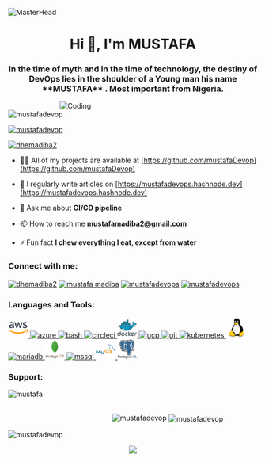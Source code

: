![MasterHead](https://garry.bhatt.al/assets/images/2020-07-16/devops.gif)
<h1 align="center">Hi 👋, I'm MUSTAFA</h1>
<h3 align="center">In the time of myth and in the time of technology, the destiny of DevOps lies in the shoulder of a Young man his name **MUSTAFA** . Most important from Nigeria.</h3>
<img align="right" alt="Coding" width="400" src="https://i.pinimg.com/originals/81/17/8b/81178b47a8598f0c81c4799f2cdd4057.gif">

<p align="left"> <img src="https://komarev.com/ghpvc/?username=mustafadevop&label=Profile%20views&color=0e75b6&style=flat" alt="mustafadevop" /> </p>

<p align="left"> <a href="https://github.com/ryo-ma/github-profile-trophy"><img src="https://github-profile-trophy.vercel.app/?username=mustafadevop" alt="mustafadevop" /></a> </p>

<p align="left"> <a href="https://twitter.com/dhemadiba2" target="blank"><img src="https://img.shields.io/twitter/follow/dhemadiba2?logo=twitter&style=for-the-badge" alt="dhemadiba2" /></a> </p>


- 👨‍💻 All of my projects are available at [https://github.com/mustafaDevop](https://github.com/mustafaDevop)

- 📝 I regularly write articles on [https://mustafadevops.hashnode.dev](https://mustafadevops.hashnode.dev)

- 💬 Ask me about **CI/CD pipeline**

- 📫 How to reach me **mustafamadiba2@gmail.com**

- ⚡ Fun fact **I chew everything I eat, except from water**

<h3 align="left">Connect with me:</h3>
<p align="left">
<a href="https://twitter.com/dhemadiba2" target="blank"><img align="center" src="https://raw.githubusercontent.com/rahuldkjain/github-profile-readme-generator/master/src/images/icons/Social/twitter.svg" alt="dhemadiba2" height="30" width="40" /></a>
<a href="https://linkedin.com/in/mustafa madiba" target="blank"><img align="center" src="https://raw.githubusercontent.com/rahuldkjain/github-profile-readme-generator/master/src/images/icons/Social/linked-in-alt.svg" alt="mustafa madiba" height="30" width="40" /></a>
<a href="https://instagram.com/mustafadevops" target="blank"><img align="center" src="https://raw.githubusercontent.com/rahuldkjain/github-profile-readme-generator/master/src/images/icons/Social/instagram.svg" alt="mustafadevops" height="30" width="40" /></a>
<a href="https://hashnode.com/mustafadevops" target="blank"><img align="center" src="https://raw.githubusercontent.com/rahuldkjain/github-profile-readme-generator/master/src/images/icons/Social/hashnode.svg" alt="mustafadevops" height="30" width="40" /></a>
</p>

<h3 align="left">Languages and Tools:</h3>
<p align="left"> <a href="https://aws.amazon.com" target="_blank" rel="noreferrer"> <img src="https://raw.githubusercontent.com/devicons/devicon/master/icons/amazonwebservices/amazonwebservices-original-wordmark.svg" alt="aws" width="40" height="40"/> </a> <a href="https://azure.microsoft.com/en-in/" target="_blank" rel="noreferrer"> <img src="https://www.vectorlogo.zone/logos/microsoft_azure/microsoft_azure-icon.svg" alt="azure" width="40" height="40"/> </a> <a href="https://www.gnu.org/software/bash/" target="_blank" rel="noreferrer"> <img src="https://www.vectorlogo.zone/logos/gnu_bash/gnu_bash-icon.svg" alt="bash" width="40" height="40"/> </a> <a href="https://circleci.com" target="_blank" rel="noreferrer"> <img src="https://www.vectorlogo.zone/logos/circleci/circleci-icon.svg" alt="circleci" width="40" height="40"/> </a> <a href="https://www.docker.com/" target="_blank" rel="noreferrer"> <img src="https://raw.githubusercontent.com/devicons/devicon/master/icons/docker/docker-original-wordmark.svg" alt="docker" width="40" height="40"/> </a> <a href="https://cloud.google.com" target="_blank" rel="noreferrer"> <img src="https://www.vectorlogo.zone/logos/google_cloud/google_cloud-icon.svg" alt="gcp" width="40" height="40"/> </a> <a href="https://git-scm.com/" target="_blank" rel="noreferrer"> <img src="https://www.vectorlogo.zone/logos/git-scm/git-scm-icon.svg" alt="git" width="40" height="40"/> </a> <a href="https://kubernetes.io" target="_blank" rel="noreferrer"> <img src="https://www.vectorlogo.zone/logos/kubernetes/kubernetes-icon.svg" alt="kubernetes" width="40" height="40"/> </a> <a href="https://www.linux.org/" target="_blank" rel="noreferrer"> <img src="https://raw.githubusercontent.com/devicons/devicon/master/icons/linux/linux-original.svg" alt="linux" width="40" height="40"/> </a> <a href="https://mariadb.org/" target="_blank" rel="noreferrer"> <img src="https://www.vectorlogo.zone/logos/mariadb/mariadb-icon.svg" alt="mariadb" width="40" height="40"/> </a> <a href="https://www.mongodb.com/" target="_blank" rel="noreferrer"> <img src="https://raw.githubusercontent.com/devicons/devicon/master/icons/mongodb/mongodb-original-wordmark.svg" alt="mongodb" width="40" height="40"/> </a> <a href="https://www.microsoft.com/en-us/sql-server" target="_blank" rel="noreferrer"> <img src="https://www.svgrepo.com/show/303229/microsoft-sql-server-logo.svg" alt="mssql" width="40" height="40"/> </a> <a href="https://www.mysql.com/" target="_blank" rel="noreferrer"> <img src="https://raw.githubusercontent.com/devicons/devicon/master/icons/mysql/mysql-original-wordmark.svg" alt="mysql" width="40" height="40"/> </a> <a href="https://www.postgresql.org" target="_blank" rel="noreferrer"> <img src="https://raw.githubusercontent.com/devicons/devicon/master/icons/postgresql/postgresql-original-wordmark.svg" alt="postgresql" width="40" height="40"/> </a> </p>

<h3 align="left">Support:</h3>
<p><a href="https://www.buymeacoffee.com/mustafamadr"> <img align="left" src="https://cdn.buymeacoffee.com/buttons/v2/default-yellow.png" height="50" width="210" alt="mustafa" /></a></p><br><br>

<p><img align="left" src="https://github-readme-stats.vercel.app/api/top-langs?username=mustafadevop&show_icons=true&locale=en&layout=compact" alt="mustafadevop" /></p>

<p>&nbsp;<img align="center" src="https://github-readme-stats.vercel.app/api?username=mustafadevop&show_icons=true&locale=en" alt="mustafadevop" /></p>

<p><img align="center" src="https://github-readme-streak-stats.herokuapp.com/?user=mustafadevop&" alt="mustafadevop" /></p>

<div align="center"><img src="https://rishavanand.github.io/static/images/spotify-readme-example.svg" /></div>
